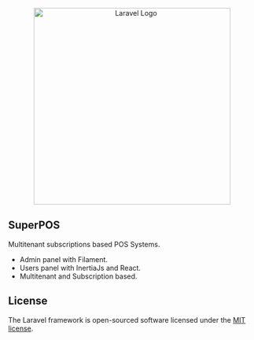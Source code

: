 <p align="center"><a href="https://laravel.com" target="_blank"><img src="https://raw.githubusercontent.com/laravel/art/master/logo-lockup/5%20SVG/2%20CMYK/1%20Full%20Color/laravel-logolockup-cmyk-red.svg" width="400" alt="Laravel Logo"></a></p>

## SuperPOS

Multitenant subscriptions based POS Systems.

- Admin panel with Filament.
- Users panel with InertiaJs and React.
- Multitenant and Subscription based.

## License

The Laravel framework is open-sourced software licensed under the [MIT license](https://opensource.org/licenses/MIT).
